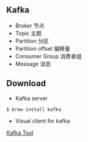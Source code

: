 ## Kafka

* Broker 节点
* Topic 主题
* Partition 分区
* Partition offset 偏移量
* Consumer Group 消费者组
* Message 消息

## Download

* Kafka server
```shell script
$ brew install kafka
```

* Visual client for kafka

[Kafka Tool](http://www.kafkatool.com/download.html)
